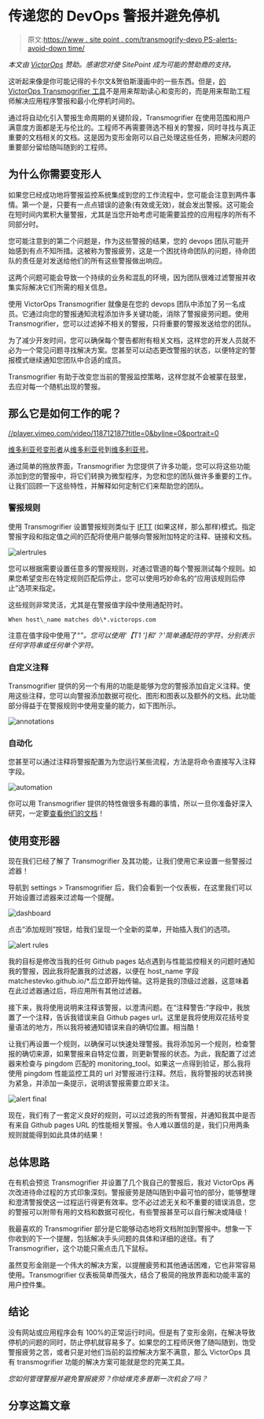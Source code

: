 # 传递您的 DevOps 警报并避免停机

> 原文:[https://www . site point . com/transmogrify-devo PS-alerts-avoid-down time/](https://www.sitepoint.com/transmogrify-devops-alerts-avoid-downtime/)

*本文由 [VictorOps](http://victorops.com/) 赞助。感谢您对使 SitePoint 成为可能的赞助商的支持。*

这听起来像是你可能记得的卡尔文&贺伯斯漫画中的一些东西。但是，[的 VictorOps Transmogrifier 工具](http://victorops.com/blog/tips-tricks-transmogrifier/)不是用来帮助读心和变形的，而是用来帮助工程师解决应用程序警报和最小化停机时间的。

通过将自动化引入警报生命周期的关键阶段，Transmogrifier 在使用范围和用户满意度方面都是无与伦比的。工程师不再需要筛选不相关的警报，同时寻找与真正重要的文档相关的文档。这是因为变形金刚可以自己处理这些任务，把解决问题的重要部分留给随叫随到的工程师。

## 为什么你需要变形人

如果您已经成功地将警报监控系统集成到您的工作流程中，您可能会注意到两件事情。第一个是，只要有一点点错误的迹象(有效或无效)，就会发出警报。这可能会在短时间内累积大量警报，尤其是当您开始考虑可能需要监控的应用程序的所有不同部分时。

您可能注意到的第二个问题是，作为这些警报的结果，您的 devops 团队可能开始感到有点不知所措。这被称为警报疲劳，这是一个困扰待命团队的问题，待命团队的责任是对发送给他们的所有这些警报做出响应。

这两个问题可能会导致一个持续的业务和混乱的环境，因为团队很难过滤警报并收集实际解决它们所需的相关信息。

使用 VictorOps Transmogrifier 就像是在您的 devops 团队中添加了另一名成员。它通过向您的警报通知流程添加许多关键功能，消除了警报疲劳问题。使用 Transmogrifier，您可以过滤掉不相关的警报，只将重要的警报发送给您的团队。

为了减少开发时间，您可以确保每个警告都附有相关文档，这样您的开发人员就不必为一个常见问题寻找解决方案。您甚至可以动态更改警报的状态，以便特定的警报模式继续通知您团队中合适的成员。

Transmogrifier 有助于改变您当前的警报监控策略，这样您就不会被蒙在鼓里，去应对每一个随机出现的警报。

## 那么它是如何工作的呢？

[//player.vimeo.com/video/118712187?title=0&byline=0&portrait=0](//player.vimeo.com/video/118712187?title=0&byline=0&portrait=0)

[维多利亚号变形者](https://vimeo.com/118712187)从[维多利亚号](https://vimeo.com/user20817052)到[维多利亚号](https://vimeo.com)。

通过简单的拖放界面，Transmogrifier 为您提供了许多功能，您可以将这些功能添加到您的警报中，将它们转换为微型程序，为您和您的团队做许多重要的工作。让我们回顾一下这些特性，并解释如何定制它们来帮助您的团队。

### 警报规则

使用 Transmogrifier 设置警报规则类似于 [IFTT](https://ifttt.com/) (如果这样，那么那样)模式。指定警报字段和指定值之间的匹配将使用户能够向警报附加特定的注释、链接和文档。

![alertrules](../Images/857bbc5ae8f05a0c571c02dde05a6c3a.png)

您可以根据需要设置任意多的警报规则，对通过管道的每个警报测试每个规则。如果您希望变形在特定规则匹配后停止，您可以使用巧妙命名的“应用该规则后停止”选项来指定。

这些规则非常灵活，尤其是在警报值字段中使用通配符时。

`When host\_name matches db\*.victorops.com`

注意在值字段中使用了“*”。您可以使用'【T1 ']和'？'简单通配符的字符，分别表示任何字符串或任何单个字符。*

### 自定义注释

Transmogrifier 提供的另一个有用的功能是能够为您的警报添加自定义注释。使用这些注释，您可以向警报添加数据可视化、图形和图表以及额外的文档。此功能部分得益于在警报规则中使用变量的能力，如下图所示。

![annotations](../Images/cfbe3060a20f531b3def40a3317f3d9b.png)

### 自动化

您甚至可以通过注释将警报配置为为您运行某些流程，方法是将命令直接写入注释字段。

![automation](../Images/fa713e3eedaeecfa73c16469eb7263e9.png)

你可以用 Transmogrifier 提供的特性做很多有趣的事情，所以一旦你准备好深入研究，一定要[查看他们的文档](http://victorops.force.com/knowledgebase/articles/Getting_Started/Transmogrifier-Getting-Started/)！

## 使用变形器

现在我们已经了解了 Transmogrifier 及其功能，让我们使用它来设置一些警报过滤器！

导航到 settings > Transmogrifier 后，我们会看到一个仪表板，在这里我们可以开始设置过滤器来过滤每一个提醒。

![dashboard](../Images/c27d9bb0c0dc65956d6ebb94be9332d3.png)

点击“添加规则”按钮，给我们呈现一个全新的菜单，开始插入我们的选项。

![alert rules](../Images/74fd97a1bd52abe7e11619be24d9d112.png)

我的目标是修改当我的任何 Github pages 站点遇到与性能监控相关的问题时通知我的警报，因此我将配置我的过滤器，以便在 host_name 字段 matchestevko.github.io/*.后立即开始传输。这将是我的顶级过滤器，这意味着在此过滤器通过后，将应用所有其他过滤器。

接下来，我将使用说明来注释该警报，以澄清问题。在“注释警告:”字段中，我放置了一个注释，告诉我错误来自 Github pages url。这里是我将使用双花括号变量语法的地方，所以我将被通知错误来自的确切位置。相当酷！

让我们再设置一个规则，以确保可以快速处理警报。我将添加另一个规则，检查警报的确切来源，如果警报来自特定位置，则更新警报的状态。为此，我配置了过滤器来检查与 pingdom 匹配的 monitoring_tool。如果这一点得到验证，那么我将使用 pingdom 性能监控工具的 url 对警报进行注释。然后，我将警报的状态转换为紧急，并添加一条提示，说明该警报需要立即关注。

![alert final](../Images/de67b1c2dc7275ffde3e197762177d38.png)

现在，我们有了一套定义良好的规则，可以过滤我的所有警报，并通知我其中是否有来自 Github pages URL 的性能相关警报。令人难以置信的是，我们只用两条规则就能得到如此具体的结果！

## 总体思路

在有机会预览 Transmogrifier 并设置了几个我自己的警报后，我对 VictorOps 再次改进待命过程的方式印象深刻。警报疲劳是随叫随到中最可怕的部分，能够整理和澄清警报使这一过程运行得更有效率。您不必过滤无关和不重要的错误消息，您的警报可以附带有用的文档和数据可视化，有些警报甚至可以自行解决或降级！

我最喜欢的 Transmogrifier 部分是它能够动态地将文档附加到警报中。想象一下你收到的下一个提醒，包括解决手头问题的具体和详细的途径。有了 Transmogrifier，这个功能只需点击几下鼠标。

虽然变形金刚是一个伟大的解决方案，以提醒疲劳和其他通话困难，它也非常容易使用。Transmogrifier 仪表板简单而强大，结合了极简的拖放界面和功能丰富的用户控件集。

## 结论

没有网站或应用程序会有 100%的正常运行时间。但是有了变形金刚，在解决导致停机的问题的同时，防止停机就容易多了。如果您的工程师厌倦了随叫随到，饱受警报疲劳之苦，或者只是对他们当前的监控解决方案不满意，那么 VictorOps 具有 transmogrifier 功能的解决方案可能就是您的完美工具。

*您如何管理警报并避免警报疲劳？你给维克多普斯一次机会了吗？*

## 分享这篇文章